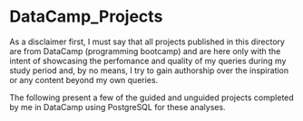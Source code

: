 # DataCamp_Projects

As a disclaimer first, I must say that all projects published in this directory are from DataCamp (programming bootcamp) and are here only with the intent of showcasing the perfomance and quality of my queries during my study period and, by no means, I try to gain authorship over the inspiration or any content beyond my own queries.

The following present a few of the guided and unguided projects completed by me in DataCamp using PostgreSQL for these analyses.
